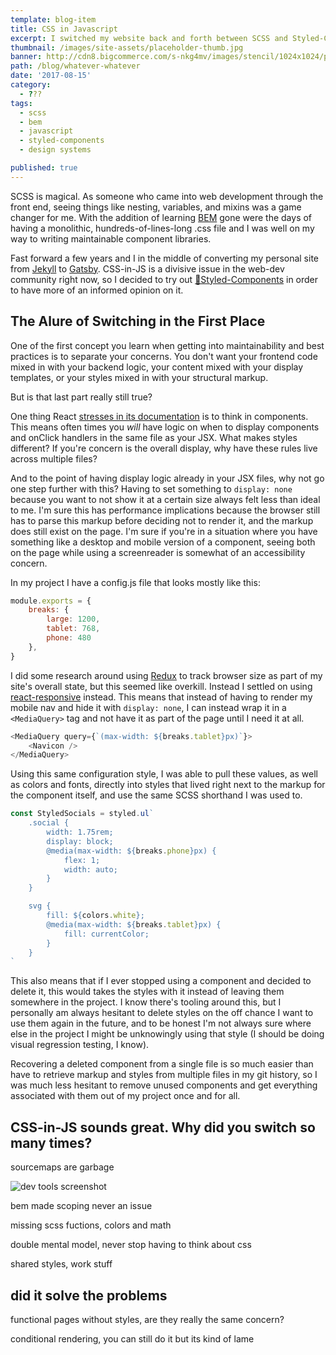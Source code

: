 ```yaml
---
template: blog-item
title: CSS in Javascript
excerpt: I switched my website back and forth between SCSS and Styled-Components four times. Here are some thoughts on why I kept going back and forth and why I eventually chose what I did.
thumbnail: /images/site-assets/placeholder-thumb.jpg
banner: http://cdn8.bigcommerce.com/s-nkg4mv/images/stencil/1024x1024/products/1938/6665/sd16427-reeses-peanut-butter-big-cup-king-size-16-ct-2__55532.1505957112.jpg?c=2
path: /blog/whatever-whatever
date: '2017-08-15'
category: 
  - ???
tags:
  - scss
  - bem
  - javascript
  - styled-components
  - design systems

published: true
---
```


SCSS is magical. As someone who came into web development through the front end, seeing things like nesting, variables, and mixins was a game changer for me. With the addition of learning <a href="http://getbem.com/" target="_blank">BEM</a> gone were the days of having a monolithic, hundreds-of-lines-long .css file and I was well on my way to writing maintainable component libraries.

Fast forward a few years and I in the middle of converting my personal site from <a href="https://jekyllrb.com/" target="_blank">Jekyll</a> to <a href="https://www.gatsbyjs.org/" target="_blank">Gatsby</a>. CSS-in-JS is a divisive issue in the web-dev community right now, so I decided to try out <a href="https://www.styled-components.com/" target="_blank">💅Styled-Components</a> in order to have more of an informed opinion on it.

## The Alure of Switching in the First Place

One of the first concept you learn when getting into maintainability and best practices is to separate your concerns. You don't want your frontend code mixed in with your backend logic, your content mixed with your display templates, or your styles mixed in with your structural markup.

But is that last part really still true?

One thing React <a href="https://reactjs.org/docs/components-and-props.html" target="_blank">stresses in its documentation</a> is to think in components. This means often times you <em>will</em> have logic on when to display components and onClick handlers in the same file as your JSX. What makes styles different? If you're concern is the overall display, why have these rules live across multiple files?

And to the point of having display logic already in your JSX files, why not go one step further with this? Having to set something to `display: none` because you want to not show it at a certain size always felt less than ideal to me. I'm sure this has performance implications because the browser still has to parse this markup before deciding not to render it, and the markup does still exist on the page. I'm sure if you're in a situation where you have something like a desktop and mobile version of a component, seeing both on the page while using a screenreader is somewhat of an accessibility concern.

In my project I have a config.js file that looks mostly like this:

``` javascript
module.exports = {
	breaks: {
		large: 1200,
		tablet: 768,
		phone: 480
	},
}
```

I did some research around using <a href="https://redux.js.org/" target="_blank">Redux</a> to track browser size as part of my site's overall state, but this seemed like overkill. Instead I settled on using <a href="https://github.com/contra/react-responsive" target="_blank">react-responsive</a> instead. This means that instead of having to render my mobile nav and hide it with `display: none`, I can instead wrap it in a `<MediaQuery>` tag and not have it as part of the page until I need it at all.

``` javascript
<MediaQuery query={`(max-width: ${breaks.tablet}px)`}>
    <Navicon />
</MediaQuery>
```

Using this same configuration style, I was able to pull these values, as well as colors and fonts, directly into styles that lived right next to the markup for the component itself, and use the same SCSS shorthand I was used to.

``` javascript
const StyledSocials = styled.ul`
	.social {
		width: 1.75rem;
		display: block;
		@media(max-width: ${breaks.phone}px) {
			flex: 1;
			width: auto;
		}
	}

	svg {
		fill: ${colors.white};
		@media(max-width: ${breaks.tablet}px) {
			fill: currentColor;
		}
	}
`
```

This also means that if I ever stopped using a component and decided to delete it, this would takes the styles with it instead of leaving them somewhere in the project. I know there's tooling around this, but I personally am always hesitant to delete styles on the off chance I want to use them again in the future, and to be honest I'm not always sure where else in the project I might be unknowingly using that style (I should be doing visual regression testing, I know). 

Recovering a deleted component from a single file is so much easier than have to retrieve markup and styles from multiple files in my git history, so I was much less hesitant to remove unused components and get everything associated with them out of my project once and for all.


## CSS-in-JS sounds great. Why did you switch so many times?

sourcemaps are garbage

<img src="/images/uploads/css-in-js-gabbyandryandotcom.jpg" alt="dev tools screenshot" class="full" />

bem made scoping never an issue

missing scss fuctions, colors and math

double mental model, never stop having to think about css

shared styles, work stuff


## did it solve the problems

functional pages without styles, are they really the same concern?

conditional rendering, you can still do it but its kind of lame